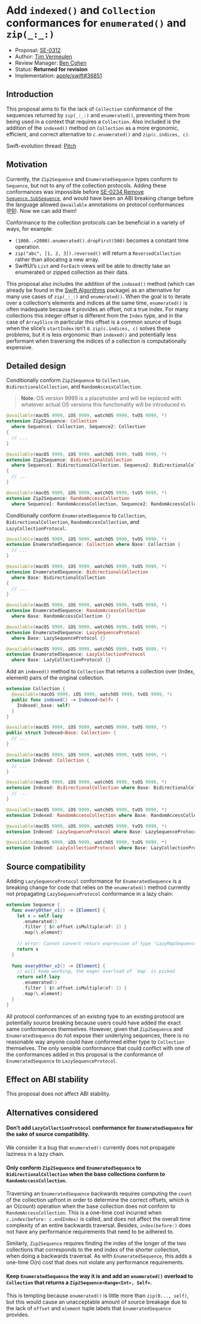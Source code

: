 # Add `indexed()` and `Collection` conformances for `enumerated()` and `zip(_:_:)`

* Proposal: [SE-0312](0312-indexed-and-enumerated-zip-collections.md)
* Author: [Tim Vermeulen](https://github.com/timvermeulen)
* Review Manager: [Ben Cohen](https://github.com/airspeedswift)
* Status: **Returned for revision**
* Implementation: [apple/swift#36851](https://github.com/apple/swift/pull/36851)

## Introduction
This proposal aims to fix the lack of `Collection` conformance of the sequences returned by `zip(_:_:)` and `enumerated()`, preventing them from being used in a context that requires a `Collection`. Also included is the addition of the `indexed()` method on `Collection` as a more ergonomic, efficient, and correct alternative to `c.enumerated()` and `zip(c.indices, c)`.

Swift-evolution thread: [Pitch](https://forums.swift.org/t/pitch-add-indexed-and-collection-conformances-for-enumerated-and-zip/47288)

## Motivation
Currently, the `Zip2Sequence` and `EnumeratedSequence` types conform to `Sequence`, but not to any of the collection protocols. Adding these conformances was impossible before [SE-0234 Remove `Sequence.SubSequence`](https://github.com/apple/swift-evolution/blob/main/proposals/0234-remove-sequence-subsequence.md), and would have been an ABI breaking change before the language allowed `@available` annotations on protocol conformances ([PR](https://github.com/apple/swift/pull/34651)). Now we can add them!

Conformance to the collection protocols can be beneficial in a variety of ways, for example:
* `(1000..<2000).enumerated().dropFirst(500)` becomes a constant time operation.
* `zip("abc", [1, 2, 3]).reversed()` will return a `ReversedCollection` rather than allocating a new array.
* SwiftUI’s `List` and `ForEach` views will be able to directly take an enumerated or zipped collection as their data.

This proposal also includes the addition of the `indexed()` method (which can already be found in the [Swift Algorithms](https://github.com/apple/swift-algorithms) package) as an alternative for many use cases of `zip(_:_:)` and `enumerated()`. When the goal is to iterate over a collection’s elements and indices at the same time, `enumerated()` is often inadequate because it provides an offset, not a true index. For many collections this integer offset is different from the `Index` type, and in the case of `ArraySlice` in particular this offset is a common source of bugs when the slice’s `startIndex` isn’t `0`. `zip(c.indices, c)` solves these problems, but it is less ergonomic than `indexed()` and potentially less performant when traversing the indices of a collection is computationally expensive.

## Detailed design
Conditionally conform `Zip2Sequence` to `Collection`, `BidirectionalCollection`, and `RandomAccessCollection`.

> **Note**: OS version 9999 is a placeholder and will be replaced with whatever actual OS versions this functionality will be introduced in.

```swift
@available(macOS 9999, iOS 9999, watchOS 9999, tvOS 9999, *)
extension Zip2Sequence: Collection
  where Sequence1: Collection, Sequence2: Collection
{
  // ...
}

@available(macOS 9999, iOS 9999, watchOS 9999, tvOS 9999, *)
extension Zip2Sequence: BidirectionalCollection
  where Sequence1: BidirectionalCollection, Sequence2: BidirectionalCollection
{
  // ...
}

@available(macOS 9999, iOS 9999, watchOS 9999, tvOS 9999, *)
extension Zip2Sequence: RandomAccessCollection
  where Sequence1: RandomAccessCollection, Sequence2: RandomAccessCollection {}
```

Conditionally conform `EnumeratedSequence` to `Collection`, `BidirectionalCollection`, `RandomAccesCollection`, and `LazyCollectionProtocol`.

```swift
@available(macOS 9999, iOS 9999, watchOS 9999, tvOS 9999, *)
extension EnumeratedSequence: Collection where Base: Collection {
  // ...
}

@available(macOS 9999, iOS 9999, watchOS 9999, tvOS 9999, *)
extension EnumeratedSequence: BidirectionalCollection
  where Base: BidirectionalCollection
{
  // ...
}

@available(macOS 9999, iOS 9999, watchOS 9999, tvOS 9999, *)
extension EnumeratedSequence: RandomAccessCollection
  where Base: RandomAccessCollection {}

@available(macOS 9999, iOS 9999, watchOS 9999, tvOS 9999, *)
extension EnumeratedSequence: LazySequenceProtocol
  where Base: LazySequenceProtocol {}

@available(macOS 9999, iOS 9999, watchOS 9999, tvOS 9999, *)
extension EnumeratedSequence: LazyCollectionProtocol
  where Base: LazyCollectionProtocol {}
```

Add an `indexed()` method to `Collection` that returns a collection over (index, element) pairs of the original collection.

```swift
extension Collection {
  @available(macOS 9999, iOS 9999, watchOS 9999, tvOS 9999, *)
  public func indexed() -> Indexed<Self> {
    Indexed(_base: self)
  }
}

@available(macOS 9999, iOS 9999, watchOS 9999, tvOS 9999, *)
public struct Indexed<Base: Collection> {
  // ...
}

@available(macOS 9999, iOS 9999, watchOS 9999, tvOS 9999, *)
extension Indexed: Collection {
  // ...
}

@available(macOS 9999, iOS 9999, watchOS 9999, tvOS 9999, *)
extension Indexed: BidirectionalCollection where Base: BidirectionalCollection {
  // ...
}

@available(macOS 9999, iOS 9999, watchOS 9999, tvOS 9999, *)
extension Indexed: RandomAccessCollection where Base: RandomAccessCollection {}

@available(macOS 9999, iOS 9999, watchOS 9999, tvOS 9999, *)
extension Indexed: LazySequenceProtocol where Base: LazySequenceProtocol {}

@available(macOS 9999, iOS 9999, watchOS 9999, tvOS 9999, *)
extension Indexed: LazyCollectionProtocol where Base: LazyCollectionProtocol {}
```

## Source compatibility
Adding `LazySequenceProtocol` conformance for `EnumeratedSequence` is a breaking change for code that relies on the `enumerated()` method currently not propagating `LazySequenceProtocol` conformance in a lazy chain:

```swift
extension Sequence {
  func everyOther_v1() -> [Element] {
    let x = self.lazy
      .enumerated()
      .filter { $0.offset.isMultiple(of: 2) }
      .map(\.element)
    
    // error: Cannot convert return expression of type 'LazyMapSequence<...>' to return type '[Self.Element]'
    return x
  }
  
  func everyOther_v2() -> [Element] {
    // will keep working, the eager overload of `map` is picked
    return self.lazy
      .enumerated()
      .filter { $0.offset.isMultiple(of: 2) }
      .map(\.element)
  }
}
```

All protocol conformances of an existing type to an existing protocol are potentially source breaking because users could have added the exact same conformances themselves. However, given that `Zip2Sequence` and `EnumeratedSequence` do not expose their underlying sequences, there is no reasonable way anyone could have conformed either type to `Collection` themselves. The only sensible conformance that could conflict with one of the conformances added in this proposal is the conformance of `EnumeratedSequence` to `LazySequenceProtocol`.

## Effect on ABI stability
This proposal does not affect ABI stability.

## Alternatives considered
#### Don’t add `LazyCollectionProtocol` conformance for `EnumeratedSequence` for the sake of source compatibility.
We consider it a bug that `enumerated()` currently does not propagate laziness in a lazy chain.

#### Only conform `Zip2Sequence` and `EnumeratedSequence` to `BidirectionalCollection` when the base collections conform to `RandomAccessCollection`.
Traversing an `EnumeratedSequence` backwards requires computing the `count` of the collection upfront in order to determine the correct offsets, which is an O(count) operation when the base collection does not conform to `RandomAccessCollection`. This is a one-time cost incurred when `c.index(before: c.endIndex)` is called, and does not affect the overall time complexity of an entire backwards traversal. Besides, `index(before:)` does not have any performance requirements that need to be adhered to.

Similarly, `Zip2Sequence` requires finding the index of the longer of the two collections that corresponds to the end index of the shorter collection, when doing a backwards traversal. As with `EnumeratedSequence`, this adds a one-time O(n) cost that does not violate any performance requirements.

#### Keep `EnumeratedSequence` the way it is and add an `enumerated()` overload to `Collection` that returns a `Zip2Sequence<Range<Int>, Self>`.
This is tempting because `enumerated()` is little more than `zip(0..., self)`, but this would cause an unacceptable amount of source breakage due to the lack of `offset` and `element` tuple labels that `EnumeratedSequence` provides.
